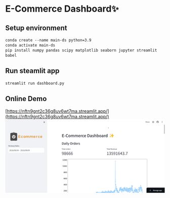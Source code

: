 # E-Commerce Dashboard✨

## Setup environment
```
conda create --name main-ds python=3.9
conda activate main-ds
pip install numpy pandas scipy matplotlib seaborn jupyter streamlit babel
```

## Run steamlit app
```
streamlit run dashboard.py
```

## Online Demo
[https://nftn9gnt2c36g8uv6wt7ma.streamlit.app/](https://nftn9gnt2c36g8uv6wt7ma.streamlit.app/)
<img src="ss.png">
